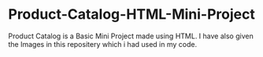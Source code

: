 # Product-Catalog-HTML-Mini-Project

Product Catalog is a Basic Mini Project made using HTML.
I have also given the Images in this repositery which i had used in my code.
